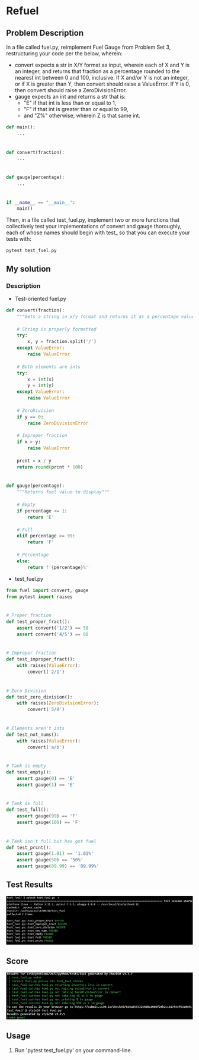 # Refuel

## Problem Description

In a file called fuel.py, reimplement Fuel Gauge from Problem Set 3, restructuring your code per the below, wherein:

- convert expects a str in X/Y format as input, wherein each of X and Y is an integer, and returns that fraction as a percentage rounded to the nearest int between 0 and 100, inclusive. If X and/or Y is not an integer, or if X is greater than Y, then convert should raise a ValueError. If Y is 0, then convert should raise a ZeroDivisionError.
- gauge expects an int and returns a str that is:
  - "E" if that int is less than or equal to 1,
  - "F" if that int is greater than or equal to 99,
  - and "Z%" otherwise, wherein Z is that same int.

```python
def main():
    ...


def convert(fraction):
    ...


def gauge(percentage):
    ...


if __name__ == "__main__":
    main()
```

Then, in a file called test_fuel.py, implement two or more functions that collectively test your implementations of convert and gauge thoroughly, each of whose names should begin with test_ so that you can execute your tests with:

```
pytest test_fuel.py
```

## My solution

### Description

- Test-oriented fuel.py

```python
def convert(fraction):
    """Gets a string in x/y format and returns it as a percentage value"""

    # String is properly formatted
    try:
        x, y = fraction.split('/')
    except ValueError:
        raise ValueError

    # Both elements are ints
    try:
        x = int(x)
        y = int(y)
    except ValueError:
        raise ValueError

    # ZeroDivision
    if y == 0:
        raise ZeroDivisionError

    # Improper fraction
    if x > y:
        raise ValueError

    prcnt = x / y
    return round(prcnt * 100)


def gauge(percentage):
    """Returns fuel value to display"""

    # Empty
    if percentage <= 1:
        return 'E'

    # Full
    elif percentage >= 99:
        return 'F'

    # Percentage
    else:
        return f'{percentage}%'
```

- test_fuel.py

```python
from fuel import convert, gauge
from pytest import raises


# Proper fraction
def test_proper_fract():
    assert convert('1/2') == 50
    assert convert('4/5') == 80


# Improper fraction
def test_improper_fract():
    with raises(ValueError):
        convert('2/1')


# Zero Division
def test_zero_division():
    with raises(ZeroDivisionError):
        convert('5/0')


# Elements aren't ints
def test_not_nums():
    with raises(ValueError):
        convert('a/b')


# Tank is empty
def test_empty():
    assert gauge(0) == 'E'
    assert gauge(1) == 'E'


# Tank is full
def test_full():
    assert gauge(99) == 'F'
    assert gauge(100) == 'F'


# Tank isn't full but has got fuel
def test_prcnt():
    assert gauge(1.01) == '1.01%'
    assert gauge(50) == '50%'
    assert gauge(89.99) == '89.99%'
```

## Test Results

![All good](resources/tests.png)

## Score

![All good](./resources/score.png)

## Usage

1. Run 'pytest test_fuel.py' on your command-line.